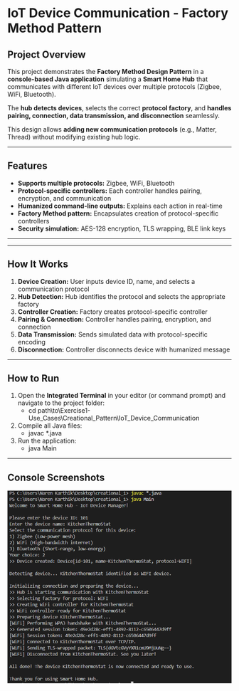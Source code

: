 # IoT Device Communication - Factory Method Pattern

## Project Overview
This project demonstrates the **Factory Method Design Pattern** in a **console-based Java application** simulating a **Smart Home Hub** that communicates with different IoT devices over multiple protocols (Zigbee, WiFi, Bluetooth).  

The **hub detects devices**, selects the correct **protocol factory**, and **handles pairing, connection, data transmission, and disconnection** seamlessly.  

This design allows **adding new communication protocols** (e.g., Matter, Thread) without modifying existing hub logic.

---

## Features
- **Supports multiple protocols:** Zigbee, WiFi, Bluetooth  
- **Protocol-specific controllers:** Each controller handles pairing, encryption, and communication  
- **Humanized command-line outputs:** Explains each action in real-time  
- **Factory Method pattern:** Encapsulates creation of protocol-specific controllers  
- **Security simulation:** AES-128 encryption, TLS wrapping, BLE link keys  

---

---

## How It Works
1. **Device Creation:** User inputs device ID, name, and selects a communication protocol  
2. **Hub Detection:** Hub identifies the protocol and selects the appropriate factory  
3. **Controller Creation:** Factory creates protocol-specific controller  
4. **Pairing & Connection:** Controller handles pairing, encryption, and connection  
5. **Data Transmission:** Sends simulated data with protocol-specific encoding  
6. **Disconnection:** Controller disconnects device with humanized message  

---

## How to Run

1. Open the **Integrated Terminal** in your editor (or command prompt) and navigate to the project folder:
    - cd path\to\Exercise1-Use_Cases\Creational_Pattern\IoT_Device_Communication
2. Compile all Java files:
    - javac *.java
3. Run the application:
    - java Main

---

## Console Screenshots

![alt text](image.png)
